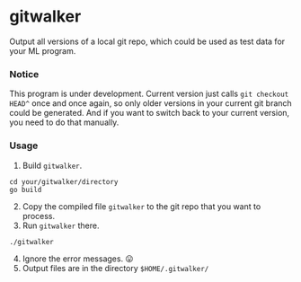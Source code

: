 # gitwalker
Output all versions of a local git repo, which could be used as test data for your ML program.

### Notice
This program is under development. Current version just calls ```git checkout HEAD^``` once and once again, so only older versions in your current git branch could be generated. And if you want to switch back to your current version, you need to do that manually.

### Usage
1. Build ```gitwalker```.
```shell
cd your/gitwalker/directory
go build
```
2. Copy the compiled file ```gitwalker``` to the git repo that you want to process.
3. Run ```gitwalker``` there.
```shell
./gitwalker
```
4. Ignore the error messages. 😛
5. Output files are in the directory ```$HOME/.gitwalker/```
